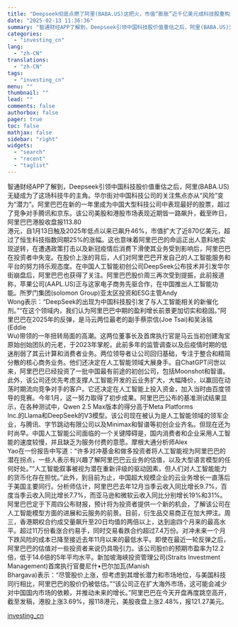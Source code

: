 ```yaml
---
title: "Deepseek彻底点燃了阿里(BABA.US)这把火，市值“膨胀”近千亿美元成科技股重构主角"
date: "2025-02-13 11:36:36"
summary: "智通财经APP了解到，Deepseek引领中国科技股价值重估之后，阿里(BABA.US)无疑成为了..."
categories:
  - "investing_cn"
lang:
  - "zh-CN"
translations:
  - "zh-CN"
tags:
  - "investing_cn"
menu: ""
thumbnail: ""
lead: ""
comments: false
authorbox: false
pager: true
toc: false
mathjax: false
sidebar: "right"
widgets:
  - "search"
  - "recent"
  - "taglist"
---
```


智通财经APP了解到，Deepseek引领中国科技股价值重估之后，阿里(BABA.US)无疑成为了这场科技牛的主角。华尔街对中国科技公司的关注焦点亦从“风险”变为“潜力”。阿里巴巴在新的一年里成为中国大型科技公司中表现最好的股票，超过了竞争对手腾讯和京东。该公司美股和港股市场表现近期皆一路飙升，截至昨日，阿里巴巴港股收盘报113.80   
港元，自1月13日触及2025年低点以来已飙升46%，市值扩大了近870亿美元，超过了恒生科技指数同期25%的涨幅。这也意味着阿里巴巴的命运正出人意料地实现逆转，在遭遇政策打击以及新冠疫情后消费下滑使其业务受到影响后，阿里巴巴在投资者中失宠。在股价上涨的背后，人们对阿里巴巴开发自己的人工智能服务和平台的努力持乐观态度。在中国人工智能初创公司DeepSeek公布技术并引发华尔街崩盘后，阿里巴巴也获得了关注。阿里巴巴股价周三再次受到提振，此前报道称，苹果公司(AAPL.US)正与这家电子商务先驱合作，在中国推出人工智能功能。所罗门集团(solomon Group)亚太区投资和ESG主管Andy   
Wong表示：“DeepSeek的出现为中国科技股引发了与人工智能相关的新催化剂。”“在这个领域内，我们认为阿里巴巴中期的盈利增长前景更加切实和稳固。”阿里巴巴在2025年的反弹，是马云两位最老的副手蔡崇信(Joe Tsai)和吴泳铭(Eddie   
Wu)带领的一年扭转局面的高潮。这两位董事长及首席执行官是马云当初创建淘宝原始创始团队的元老，于2023年掌舵，此前多年的监管调查以及后疫情时期的低迷削弱了其云计算和消费者业务。两位领导者让公司回归基础，专注于整合和精简分散的核心商务业务。他们还决定在人工智能领域大展身手。自ChatGPT问世以来，阿里巴巴已经投资了一批中国最有前途的初创公司，包括Moonshot和智谱。此外，该公司还优先考虑支撑人工智能开发的云业务扩大，大幅降价，以赢回在动荡时期流向竞争对手的客户。它还决定在人工智能上投入资金，加入当时由百度领导的竞赛。今年1月，这一努力取得了初步成果。阿里巴巴公布的基准测试结果显示，在各种测试中，Qwen 2.5 Max版本的得分高于Meta Platforms   
Inc.的Llama和DeepSeek的V3模型。该公司现在被认为是人工智能领域的领军企业，与腾讯、字节跳动有限公司以及Minimax和智谱等初创企业齐名。但现在还为时尚早。中国人工智能公司面临的一个关键障碍是，国内消费者和企业采用人工智能的速度较慢，并且缺乏为服务付费的意愿。摩根大通分析师Alex   
Yao在一份报告中写道：“许多对冲基金和做多投资者将人工智能视为阿里巴巴的潜在拐点，一些人表示有兴趣了解阿里巴巴云业务的估值，以及大型语言模型的任何好处。”“人工智能叙事被视为潜在重新评级的驱动因素，但人们对人工智能能力的货币化存在担忧。”此外，到目前为止，中国超大规模企业的云业务增长一直落后于美国主要同行。分析师估计，阿里巴巴去年12月当季云收入同比增长9.7%，百度当季云收入同比增长7.7%，而亚马逊和微软云收入同比分别增长19%和31%。阿里巴巴定于下周四公布财报，预计将为投资者提供一个新的机会，了解该公司在人工智能模型方面的进展和云服务的前景。目前，衍生品交易商正在加大押注。周三，香港期权合约成交量飙升至20日均值的两倍以上，达到逾四个月来的最高水平。超过11万份看涨合约易手，同时交易看跌合约超过7.4万份。对冲未来一个月下跌风险的成本已降至接近去年11月以来的最低水平。即使在最近一轮反弹之后，阿里巴巴的估值对一些投资者来说仍具吸引力。该公司股价的预期市盈率为12.2倍，低于14.6倍的5年平均水平。新加坡海峡投资管理公司(Straits Investment Management)首席执行官曼尼什•巴尔加瓦(Manish   
Bhargava)表示：“尽管股价上涨，但考虑到其增长潜力和市场地位，与美国科技同行相比，阿里巴巴的股价仍被低估。”“该公司正在扩大海外市场，这可能会减少对中国国内市场的依赖，并推动未来的增长。”阿里巴巴在今天开盘再度跳空高开，截至发稿，港股上涨3.69%，报118港元，美股夜盘上涨2.48%，报121.27美元。

[investing_cn](https://cn.investing.com/news/stock-market-news/article-2669387)
